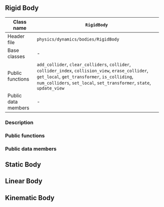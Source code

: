 ## Rigid Body

| Class name | `RigidBody` |
| --- | --- |
| Header file | `physics/dynamics/bodies/RigidBody` |
| Base classes | - |
| Public functions | `add_collider`, `clear_colliders`, `collider`, `collider_index`, `collision_view`, `erase_collider`, `get_local`, `get_transformer`, `is_colliding`, `num_colliders`, `set_local`, `set_transformer`, `state`, `update_view` |
| Public data members | - |

### Description

### Public functions

### Public data members

## Static Body

## Linear Body

## Kinematic Body
